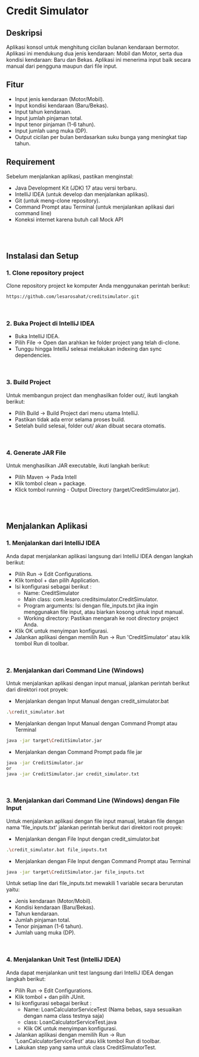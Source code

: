# Credit Simulator

## Deskripsi
Aplikasi konsol untuk menghitung cicilan bulanan kendaraan bermotor. Aplikasi ini mendukung dua jenis kendaraan: Mobil dan Motor, serta dua kondisi kendaraan: Baru dan Bekas. Aplikasi ini menerima input baik secara manual dari pengguna maupun dari file input.

## Fitur
- Input jenis kendaraan (Motor/Mobil).
- Input kondisi kendaraan (Baru/Bekas).
- Input tahun kendaraan.
- Input jumlah pinjaman total.
- Input tenor pinjaman (1-6 tahun).
- Input jumlah uang muka (DP).
- Output cicilan per bulan berdasarkan suku bunga yang meningkat tiap tahun.

## Requirement
Sebelum menjalankan aplikasi, pastikan menginstal:
- Java Development Kit (JDK) 17 atau versi terbaru.
- IntelliJ IDEA (untuk develop dan menjalankan aplikasi).
- Git (untuk meng-clone repository).
- Command Prompt atau Terminal (untuk menjalankan aplikasi dari command line)
- Koneksi internet karena butuh call Mock API
<br>
<br>

## Instalasi dan Setup

### 1. Clone repository project
Clone repository project ke komputer Anda menggunakan perintah berikut:
```bash
https://github.com/lesarosahat/creditsimulator.git
```

<br>

### 2. Buka Project di IntelliJ IDEA
- Buka IntelliJ IDEA.
- Pilih File → Open dan arahkan ke folder project yang telah di-clone.
- Tunggu hingga IntelliJ selesai melakukan indexing dan sync dependencies.

<br>

### 3. Build Project
Untuk membangun project dan menghasilkan folder out/, ikuti langkah berikut:
- Pilih Build → Build Project dari menu utama IntelliJ.
- Pastikan tidak ada error selama proses build.
- Setelah build selesai, folder out/ akan dibuat secara otomatis.

<br>

### 4. Generate JAR File
Untuk menghasilkan JAR executable, ikuti langkah berikut:
- Pilih Maven → Pada Intell
- Klik tombol clean + package.
- Klick tombol running - Output Directory (target/CreditSimulator.jar).

<br>
<br>

## Menjalankan Aplikasi

### 1. Menjalankan dari IntelliJ IDEA
Anda dapat menjalankan aplikasi langsung dari IntelliJ IDEA dengan langkah berikut:
- Pilih Run → Edit Configurations.
- Klik tombol + dan pilih Application.
- Isi konfigurasi sebagai berikut :
  - Name: CreditSimulator 
  - Main class: com.lesaro.creditsimulator.CreditSimulator. 
  - Program arguments: Isi dengan file_inputs.txt jika ingin menggunakan file input, atau biarkan kosong untuk input manual. 
  - Working directory: Pastikan mengarah ke root directory project Anda.
- Klik OK untuk menyimpan konfigurasi.
- Jalankan aplikasi dengan memilih Run → Run 'CreditSimulator' atau klik tombol Run di toolbar.

<br>

### 2. Menjalankan dari Command Line (Windows)
Untuk menjalankan aplikasi dengan input manual, jalankan perintah berikut dari direktori root proyek:


- Menjalankan dengan Input Manual dengan credit_simulator.bat
```bash
.\credit_simulator.bat
```
- Menjalankan dengan Input Manual dengan Command Prompt atau Terminal
```bash
java -jar target\CreditSimulator.jar
```
- Menjalankan dengan Command Prompt pada file jar
```bash
java -jar CreditSimulator.jar
or
java -jar CreditSimulator.jar credit_simulator.txt
```
<br>

### 3. Menjalankan dari Command Line (Windows) dengan File Input
Untuk menjalankan aplikasi dengan file input manual, letakan file dengan nama 'file_inputs.txt' jalankan perintah berikut dari direktori root proyek:
- Menjalankan dengan File Input dengan credit_simulator.bat
```bash
.\credit_simulator.bat file_inputs.txt
```
- Menjalankan dengan File Input dengan Command Prompt atau Terminal
```bash
java -jar target\CreditSimulator.jar file_inputs.txt
```

Untuk setiap line dari file_inputs.txt mewakili 1 variable secara berurutan yaitu:
- Jenis kendaraan (Motor/Mobil).
- Kondisi kendaraan (Baru/Bekas).
- Tahun kendaraan.
- Jumlah pinjaman total.
- Tenor pinjaman (1-6 tahun).
- Jumlah uang muka (DP).

<br>

### 4. Menjalankan Unit Test (IntelliJ IDEA)
Anda dapat menjalankan unit test langsung dari IntelliJ IDEA dengan langkah berikut:
- Pilih Run → Edit Configurations.
- Klik tombol + dan pilih JUnit.
- Isi konfigurasi sebagai berikut :
  - Name: LoanCalculatorServiceTest (Nama bebas, saya sesuaikan dengan nama class testnya saja)
  - class: LoanCalculatorServiceTest.java
  - Klik OK untuk menyimpan konfigurasi.
- Jalankan aplikasi dengan memilih Run → Run 'LoanCalculatorServiceTest' atau klik tombol Run di toolbar.
- Lakukan step yang sama untuk class CreditSimulatorTest.
